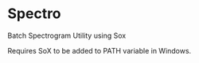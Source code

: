 # Spectro
Batch Spectrogram Utility using Sox

Requires SoX to be added to PATH variable in Windows.

